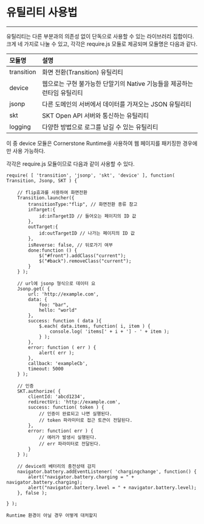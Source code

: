 <!--
layout: 'post'
section: 'Cornerstone Framework'
title: '유틸리티'
outline: '유틸리티'
date: '2012-11-16'
tagstr: 'utiltily'
subsection: 'Util'
order: '[5, 1]'
-->

유틸리티 사용법
============

----------

유틸리티는 다른 부분과의 의존성 없이 단독으로 사용할 수 있는 라이브러리 집합이다. 크게 네 가지로 나눌 수 있고, 각각은 require.js 모듈로 제공되며 모듈명은 다음과 같다.

모듈명 | 설명
:---- | :----
transition | 화면 전환(Transition) 유틸리티
device | 웹으로는 구현 불가능한 단말기의 Native 기능들을 제공하는 런타임 유틸리티
jsonp | 다른 도메인의 서버에서 데이터를 가져오는 JSON 유틸리티
skt | SKT Open API 서버와 통신하는 유틸리티
logging | 다양한 방법으로 로그를 남길 수 있는 유틸리티

이 중 device 모듈은 Cornerstone Runtime을 사용하여 웹 페이지를 패키징한 경우에만 사용 가능하다.

각각은 require.js 모듈이므로 다음과 같이 사용할 수 있다.

```
require( [ 'transition', 'jsonp', 'skt', 'device' ], function( Transition, Jsonp, SKT ) {
	
	// flip효과를 사용하여 화면전환
	Transition.launcher({
        transitionType:"flip", // 화면전환 종류 참고
        inTarget:{
            id:inTargetID // 들어오는 페이지의 ID 값
        },
        outTarget:{
            id:outTargetID // 나가는 페이지의 ID 값
        },
        isReverse: false, // 뒤로가기 여부
        done:function () {
            $("#front").addClass("current");
            $("#back").removeClass("current");
        }
    } );
	
	// url에 jsonp 형식으로 데이터 요
	Jsonp.get( {
	    url: 'http://example.com', 
	    data: {
	        foo: "bar",
	        hello: "world"
	    },
	    success: function ( data ){
	        $.each( data.items, function( i, item ) {
				console.log( 'items[' + i + '] - ' + item );
	        } );
	    },
	    error: function ( err ) {
	        alert( err );
	    },
	    callback: 'exampleCb',
	    timeout: 5000
	} );

	// 인증
	SKT.authorize( {
		clientId: 'abcd1234',
		redirectUri: 'http://example.com',
		success: function( token ) {
			// 인증이 완료되고 나면 실행된다.
			// token 파라미터로 접근 토큰이 전달된다.
		},
		error: function( err ) {
			// 에러가 발생시 실행된다.
			// err 파라미터로 전달된다.
		}
	} );

	// device의 베터리의 충전상태 감지
	navigator.battery.addEventListener( 'chargingchange', function() {
		alert("navigator.battery.charging = " + navigator.battery.charging);
		alert("navigator.battery.level = " + navigator.battery.level);
	}, false );

} );
```

`Runtime 환경이 아닐 경우 어떻게 대처할지`
